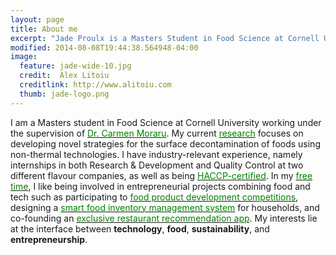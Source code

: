 ```yaml
---
layout: page
title: About me
excerpt: "Jade Proulx is a Masters Student in Food Science at Cornell University."
modified: 2014-08-08T19:44:38.564948-04:00
image: 
  feature: jade-wide-10.jpg
  credit:  Alex Litoiu 
  creditlink: http://www.alitoiu.com 
  thumb: jade-logo.png
---
```


I am a Masters student in Food Science at Cornell University working under the supervision of <a href="http://blogs.cornell.edu/morarulab/"><span style="color:green">Dr. Carmen Moraru</span></a>. My current <a href="http://www.jadeproulx.com/research"><span style="color:green">research</span></a> focuses on developing novel strategies for the surface decontamination of foods using non-thermal technologies. I have industry-relevant experience, namely internships in both Research & Development and Quality Control at two different flavour companies, as well as being <a href="https://dl.dropboxusercontent.com/u/51364198/HACCP-certificate.jpg"><span style="color:green">HACCP-certified</span></a>. In my <a href="http://jadeproulx.com/freetime"><span style="color:green">free time</span></a>, I like being involved in entrepreneurial projects combining food and tech such as participating to <a href= "http://jadeproulx.com/freetime/popples"><span style="color:green">food product development competitions</span></a>, designing a <a href="http://jadeproulx.com/freetime/TFF"><span style="color:green">smart food inventory management system</span></a> for households, and co-founding an <a href="http://jadeproulx.com/freetime/Atlus"><span style="color:green">exclusive restaurant recommendation app</span></a>. My interests lie at the interface between <strong>technology</strong>, <strong>food</strong>, <strong>sustainability</strong>, and <strong>entrepreneurship</strong>.

